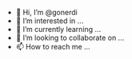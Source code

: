 - 👋 Hi, I’m @gonerdi
- 👀 I’m interested in ...
- 🌱 I’m currently learning ...
- 💞️ I’m looking to collaborate on ...
- 📫 How to reach me ...

<!---
gonerdi/gonerdi is a ✨ special ✨ repository because its `README.md` (this file) appears on your GitHub profile.
You can click the Preview link to take a look at your changes.
--->
